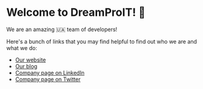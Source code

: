 # Welcome to DreamProIT! 👋

We are an amazing 🇺🇦 team of developers! 

Here's a bunch of links that you may find helpful to find out who we are and what we do:
- [Our website](https://dreamproit.com/)
- [Our blog](https://dreamproit.com/blog/index.html)
- [Company page on LinkedIn](https://www.linkedin.com/company/mriiapro/)
- [Company page on Twitter](https://twitter.com/mriiapro)